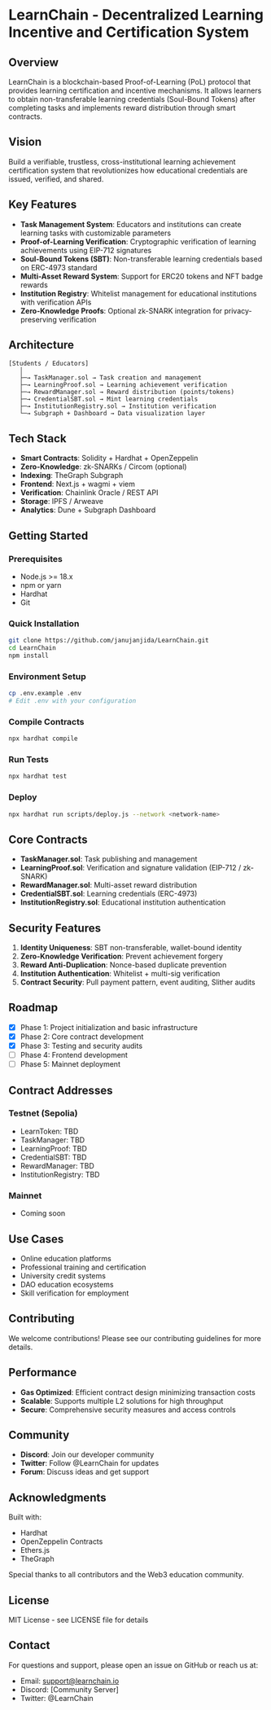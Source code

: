 # LearnChain - Decentralized Learning Incentive and Certification System

## Overview

LearnChain is a blockchain-based Proof-of-Learning (PoL) protocol that provides learning certification and incentive mechanisms. It allows learners to obtain non-transferable learning credentials (Soul-Bound Tokens) after completing tasks and implements reward distribution through smart contracts.

## Vision

Build a verifiable, trustless, cross-institutional learning achievement certification system that revolutionizes how educational credentials are issued, verified, and shared.

## Key Features

- **Task Management System**: Educators and institutions can create learning tasks with customizable parameters
- **Proof-of-Learning Verification**: Cryptographic verification of learning achievements using EIP-712 signatures
- **Soul-Bound Tokens (SBT)**: Non-transferable learning credentials based on ERC-4973 standard
- **Multi-Asset Reward System**: Support for ERC20 tokens and NFT badge rewards
- **Institution Registry**: Whitelist management for educational institutions with verification APIs
- **Zero-Knowledge Proofs**: Optional zk-SNARK integration for privacy-preserving verification

## Architecture

```
[Students / Educators]
   │
   ├─→ TaskManager.sol → Task creation and management
   ├─→ LearningProof.sol → Learning achievement verification
   ├─→ RewardManager.sol → Reward distribution (points/tokens)
   ├─→ CredentialSBT.sol → Mint learning credentials
   ├─→ InstitutionRegistry.sol → Institution verification
   └─→ Subgraph + Dashboard → Data visualization layer
```

## Tech Stack

- **Smart Contracts**: Solidity + Hardhat + OpenZeppelin
- **Zero-Knowledge**: zk-SNARKs / Circom (optional)
- **Indexing**: TheGraph Subgraph
- **Frontend**: Next.js + wagmi + viem
- **Verification**: Chainlink Oracle / REST API
- **Storage**: IPFS / Arweave
- **Analytics**: Dune + Subgraph Dashboard

## Getting Started

### Prerequisites

- Node.js >= 18.x
- npm or yarn
- Hardhat
- Git

### Quick Installation

```bash
git clone https://github.com/janujanjida/LearnChain.git
cd LearnChain
npm install
```

### Environment Setup

```bash
cp .env.example .env
# Edit .env with your configuration
```

### Compile Contracts

```bash
npx hardhat compile
```

### Run Tests

```bash
npx hardhat test
```

### Deploy

```bash
npx hardhat run scripts/deploy.js --network <network-name>
```

## Core Contracts

- **TaskManager.sol**: Task publishing and management
- **LearningProof.sol**: Verification and signature validation (EIP-712 / zk-SNARK)
- **RewardManager.sol**: Multi-asset reward distribution
- **CredentialSBT.sol**: Learning credentials (ERC-4973)
- **InstitutionRegistry.sol**: Educational institution authentication

## Security Features

1. **Identity Uniqueness**: SBT non-transferable, wallet-bound identity
2. **Zero-Knowledge Verification**: Prevent achievement forgery
3. **Reward Anti-Duplication**: Nonce-based duplicate prevention
4. **Institution Authentication**: Whitelist + multi-sig verification
5. **Contract Security**: Pull payment pattern, event auditing, Slither audits

## Roadmap

- [x] Phase 1: Project initialization and basic infrastructure
- [x] Phase 2: Core contract development
- [x] Phase 3: Testing and security audits
- [ ] Phase 4: Frontend development
- [ ] Phase 5: Mainnet deployment

## Contract Addresses

### Testnet (Sepolia)
- LearnToken: TBD
- TaskManager: TBD
- LearningProof: TBD
- CredentialSBT: TBD
- RewardManager: TBD
- InstitutionRegistry: TBD

### Mainnet
- Coming soon

## Use Cases

- Online education platforms
- Professional training and certification
- University credit systems
- DAO education ecosystems
- Skill verification for employment

## Contributing

We welcome contributions! Please see our contributing guidelines for more details.

## Performance

- **Gas Optimized**: Efficient contract design minimizing transaction costs
- **Scalable**: Supports multiple L2 solutions for high throughput
- **Secure**: Comprehensive security measures and access controls

## Community

- **Discord**: Join our developer community
- **Twitter**: Follow @LearnChain for updates
- **Forum**: Discuss ideas and get support

## Acknowledgments

Built with:
- Hardhat
- OpenZeppelin Contracts
- Ethers.js
- TheGraph

Special thanks to all contributors and the Web3 education community.

## License

MIT License - see LICENSE file for details

## Contact

For questions and support, please open an issue on GitHub or reach us at:
- Email: support@learnchain.io
- Discord: [Community Server]
- Twitter: @LearnChain

